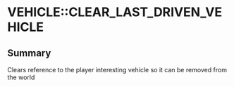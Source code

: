 # VEHICLE::CLEAR_LAST_DRIVEN_VEHICLE

## Summary
Clears reference to the player interesting vehicle so it can be removed from the world
